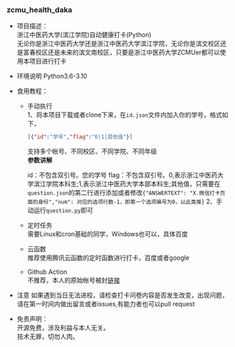 ### zcmu_health_daka  
- 项目描述：  
    浙江中医药大学(滨江学院)自动健康打卡(Python)  
    无论你是浙江中医药大学还是浙江中医药大学滨江学院，无论你是滨文校区还是富春校区还是未来的滨文南校区，只要是浙江中医药大学ZCMUer都可以使用本项目进行打卡
- 环境说明
    Python3.6-3.10
- 食用教程：  
    - 手动执行  
    1、将本项目下载或者clone下来，在`id.json`文件内加入你的学号，格式如下，
        ```JSON
        [{"id":"学号","flag":"0|1|其他值"}]
        ```
        支持多个帐号、不同校区、不同学院、不同年级  
        **参数讲解**  

        id：不包含双引号。您的学号
        flag：不包含双引号。0,表示浙江中医药大学滨江学院本科生;1,表示浙江中医药大学本部本科生;其他值，只需要在`question.json`的第二行进行添加或者修改`{"ANSWERTEXT": "X.微信打卡页面的身份","num": 对应的选项行数-1，即第一个选项编号为0，以此类推}`
        2、手动运行`question.py`即可  
    - 定时任务  
    需要Linux和cron基础的同学，Windows也可以，具体百度
    - 云函数  
    推荐使用腾讯云函数的定时函数进行打卡，百度或者google
    - Github Action  
    不推荐，本人的原始帐号被封[链接](https://github.com/drophair)

- 注意
    如果遇到当日无法进校，请检查打卡问卷内容是否发生改变，出现问题，请在第一时间内做出留言或者issues,有能力者也可以pull request
- 免责声明：  
    开源免费，涉及利益与本人无关。  
    技术无罪，切勿人肉。
